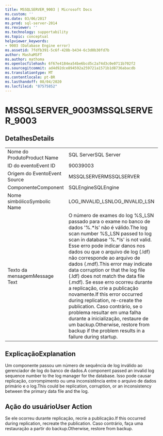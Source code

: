 ```yaml
---
title: MSSQLSERVER_9003 | Microsoft Docs
ms.custom: ''
ms.date: 03/06/2017
ms.prod: sql-server-2014
ms.reviewer: ''
ms.technology: supportability
ms.topic: conceptual
helpviewer_keywords:
- 9003 (Database Engine error)
ms.assetid: 7fdfb391-5c6f-428b-b434-6c3d0b30fd7b
author: MashaMSFT
ms.author: mathoma
ms.openlocfilehash: 6f67e4184ea54be6bcd5c2a74d3c0e0711b702f2
ms.sourcegitcommit: ad4d92dce894592a259721a1571b1d8736abacdb
ms.translationtype: MT
ms.contentlocale: pt-BR
ms.lasthandoff: 08/04/2020
ms.locfileid: "87575852"
---
```

# <a name="mssqlserver_9003"></a><span data-ttu-id="46b3d-102">MSSQLSERVER_9003</span><span class="sxs-lookup"><span data-stu-id="46b3d-102">MSSQLSERVER_9003</span></span>
    
## <a name="details"></a><span data-ttu-id="46b3d-103">Detalhes</span><span class="sxs-lookup"><span data-stu-id="46b3d-103">Details</span></span>  
  
|||  
|-|-|  
|<span data-ttu-id="46b3d-104">Nome do Produto</span><span class="sxs-lookup"><span data-stu-id="46b3d-104">Product Name</span></span>|<span data-ttu-id="46b3d-105">SQL Server</span><span class="sxs-lookup"><span data-stu-id="46b3d-105">SQL Server</span></span>|  
|<span data-ttu-id="46b3d-106">ID do evento</span><span class="sxs-lookup"><span data-stu-id="46b3d-106">Event ID</span></span>|<span data-ttu-id="46b3d-107">9003</span><span class="sxs-lookup"><span data-stu-id="46b3d-107">9003</span></span>|  
|<span data-ttu-id="46b3d-108">Origem do Evento</span><span class="sxs-lookup"><span data-stu-id="46b3d-108">Event Source</span></span>|<span data-ttu-id="46b3d-109">MSSQLSERVER</span><span class="sxs-lookup"><span data-stu-id="46b3d-109">MSSQLSERVER</span></span>|  
|<span data-ttu-id="46b3d-110">Componente</span><span class="sxs-lookup"><span data-stu-id="46b3d-110">Component</span></span>|<span data-ttu-id="46b3d-111">SQLEngine</span><span class="sxs-lookup"><span data-stu-id="46b3d-111">SQLEngine</span></span>|  
|<span data-ttu-id="46b3d-112">Nome simbólico</span><span class="sxs-lookup"><span data-stu-id="46b3d-112">Symbolic Name</span></span>|<span data-ttu-id="46b3d-113">LOG_INVALID_LSN</span><span class="sxs-lookup"><span data-stu-id="46b3d-113">LOG_INVALID_LSN</span></span>|  
|<span data-ttu-id="46b3d-114">Texto da mensagem</span><span class="sxs-lookup"><span data-stu-id="46b3d-114">Message Text</span></span>|<span data-ttu-id="46b3d-115">O número de exames do log %S_LSN passado para o exame no banco de dados '%.\*ls' não é válido.</span><span class="sxs-lookup"><span data-stu-id="46b3d-115">The log scan number %S_LSN passed to log scan in database '%.\*ls' is not valid.</span></span> <span data-ttu-id="46b3d-116">Esse erro pode indicar danos nos dados ou que o arquivo de log (.ldf) não corresponde ao arquivo de dados (.mdf).</span><span class="sxs-lookup"><span data-stu-id="46b3d-116">This error may indicate data corruption or that the log file (.ldf) does not match the data file (.mdf).</span></span> <span data-ttu-id="46b3d-117">Se esse erro ocorreu durante a replicação, crie a publicação novamente.</span><span class="sxs-lookup"><span data-stu-id="46b3d-117">If this error occurred during replication, re-create the publication.</span></span> <span data-ttu-id="46b3d-118">Caso contrário, se o problema resultar em uma falha durante a inicialização, restaure de um backup.</span><span class="sxs-lookup"><span data-stu-id="46b3d-118">Otherwise, restore from backup if the problem results in a failure during startup.</span></span>|  
  
## <a name="explanation"></a><span data-ttu-id="46b3d-119">Explicação</span><span class="sxs-lookup"><span data-stu-id="46b3d-119">Explanation</span></span>  
 <span data-ttu-id="46b3d-120">Um componente passou um número de sequência de log inválido ao gerenciador de log do banco de dados.</span><span class="sxs-lookup"><span data-stu-id="46b3d-120">A component passed an invalid log sequence number to the log manager for the database.</span></span> <span data-ttu-id="46b3d-121">Isso pode causar replicação, corrompimento ou uma inconsistência entre o arquivo de dados primário e o log.</span><span class="sxs-lookup"><span data-stu-id="46b3d-121">This could be replication, corruption, or an inconsistency between the primary data file and the log.</span></span>  
  
## <a name="user-action"></a><span data-ttu-id="46b3d-122">Ação do usuário</span><span class="sxs-lookup"><span data-stu-id="46b3d-122">User Action</span></span>  
 <span data-ttu-id="46b3d-123">Se ele ocorreu durante replicação, recrie a publicação.</span><span class="sxs-lookup"><span data-stu-id="46b3d-123">If this occurred during replication, recreate the publication.</span></span> <span data-ttu-id="46b3d-124">Caso contrário, faça uma restauração a partir do backup.</span><span class="sxs-lookup"><span data-stu-id="46b3d-124">Otherwise, restore from backup.</span></span>  
  
  
